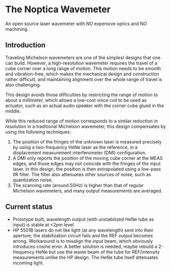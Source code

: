 The Noptica Wavemeter
=====================

An open source laser wavemeter with NO expensive optics and NO machining.

Introduction
------------

Traveling Michelson wavemeters are one of the simplest designs that one can build. However, a high-resolution wavemeter requires the travel of a cube corner over a long range of motion. This motion needs to be smooth and vibration-free, which makes the mechanical design and construction rather difficult, and maintaining alignment over the whole range of travel is also challenging.

This design avoids those difficulties by restricting the range of motion to about a millimeter, which allows a low-cost voice coil to be used as actuator, such as an actual audio speaker with the corner cube glued in the middle.

While this reduced range of motion corresponds to a similar reduction in resolution in a traditional Michelson wavemeter, this design compensates by using the following techniques:
 
1. The position of the fringes of the unknown laser is measured precisely by using a two-frequency HeNe laser as the reference, in a displacement measurement interferometer (DMI) configuration.
2. A DMI only reports the position of the moving cube corner at the MEAS edges, and those edges may not coincide with the fringes of the input laser. In this design, the position is then extrapolated using a low-pass IIR filter. The filter also attenuates other sources of noise, such as quantization noise.
3. The scanning rate (around 50Hz) is higher than that of regular Michelson wavemeters, and many output measurements are averaged.

Current status
--------------

* Prototype built, wavelength output (with unstabilized HeNe tube as input) is stable at <2pm level.
* HP 5501B lasers do not like light (at any wavelength) sent into their aperture; the stabilization circuit fails and the REF output becomes wrong. Workaround is to misalign the input beam, which obviously introduces cosine error. A better solution is needed, maybe rebuild a 2-frequency HeNe but use the waste beam of the tube for REF/intensity measurements unlike the HP design. The HeNe tube itself attenuates incoming light.
